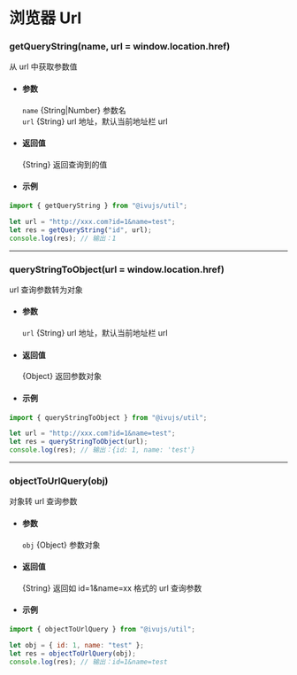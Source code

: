 # 浏览器 Url

### getQueryString(name, url = window.location.href)

从 url 中获取参数值

- #### 参数

  `name` {String|Number} 参数名  
  `url` {String} url 地址，默认当前地址栏 url

- #### 返回值

  {String} 返回查询到的值

- #### 示例

```javascript
import { getQueryString } from "@ivujs/util";

let url = "http://xxx.com?id=1&name=test";
let res = getQueryString("id", url);
console.log(res); // 输出：1
```

---

### queryStringToObject(url = window.location.href)

url 查询参数转为对象

- #### 参数

  `url` {String} url 地址，默认当前地址栏 url

- #### 返回值

  {Object} 返回参数对象

- #### 示例

```javascript
import { queryStringToObject } from "@ivujs/util";

let url = "http://xxx.com?id=1&name=test";
let res = queryStringToObject(url);
console.log(res); // 输出：{id: 1, name: 'test'}
```

---

### objectToUrlQuery(obj)

对象转 url 查询参数

- #### 参数

  `obj` {Object} 参数对象

- #### 返回值

  {String} 返回如 id=1&name=xx 格式的 url 查询参数

- #### 示例

```javascript
import { objectToUrlQuery } from "@ivujs/util";

let obj = { id: 1, name: "test" };
let res = objectToUrlQuery(obj);
console.log(res); // 输出：id=1&name=test
```

